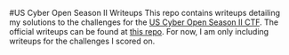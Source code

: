 #US Cyber Open Season II Writeups
This repo contains writeups detailing my solutions to the challenges for the [US Cyber Open Season II CTF](https://www.uscybergames.com/). 
The official writeups can be found at [this repo](https://github.com/tj-oconnor/cyber-open-2022/). 
For now, I am only including writeups for the challenges I scored on.
